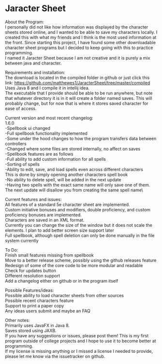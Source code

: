# Jaracter Sheet #

About the Program:\
I personally did not like how information was displayed by the character sheets stored online, and I wanted to be able to save my characters locally. I created this with what my friends and I think is the most used information at the front. Since starting this project, I have found some other downloadable character sheet programs but I decided to keep going with this to practice programming.\
I named it Jaracter Sheet because I am not creative and it is purely a mix between java and character.

Requirements and installation:\
The download is located in the compiled folder in github or just click this link: https://github.com/matthewes1/JaracterSheet/tree/master/compiled<br>
Uses Java 8 and I compile it in intellij idea.\
The executable that I provide should be able to be run anywhere, but note that whatever directory it is in it will create a folder named saves. This will probably change, but for now that is where it stores saved character for ease of access.

Current version and most recent changelog:\
1.6.0\
-Spellbook ui changed\
-Full spellbook functionality implemented\
-Some under the hood changes to how the program transfers data between controllers\
-Changed where some files are stored internally, no affect on saves\
-Spellbook features are as follows\
-Full ability to add custom information for all spells\
-Sorting of spells\
-Ability to edit, save, and load spells even across different characters\
    This is done by simply opening another characters spell book\
-No ability to delete spell, will be added in the next update\
-Having two spells with the exact same name will only save one of them. The next update will disallow you from creating the same spell name\

Current features and issues:\
All features of a standard 5e character sheet are implemented.\
Custom initiative bonuses and modifiers, double proficiency, and custom proficiency bonuses are implemented.\
Characters are saved in an XML format.\
Currently you can change the size of the window but it does not scale the elements. I plan to add better screen size support later\
Full spellbook, although spell deletion can only be done manually in the file system currently

To Do:\
Finish small features missing from spellbook\
Move to a better release scheme, possibly using the github releases feature\
Redesign of some of the core code to be more modular and readable\
Check for updates button\
Different resolution support\
Add a changelog either on github or in the program itself

Possible Features/ideas:\
Possible ability to load character sheets from other sources\
Possible recent characters feature\
Support to print a paper copy\
Any ideas users submit and maybe an FAQ

Other notes:\
Primarily uses JavaFX in Java 8.\
Saves stored using JAXB.\
If you have any suggestions or issues, please post them! This is my first program outside of college projects and I hope to use it to become better at programming.\
If my license is missing anything or I missed a license I needed to provide, please let me know via the issuetracker on github.
